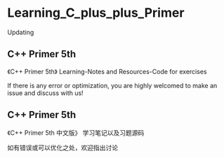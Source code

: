 # Learning_C_plus_plus_Primer
Updating

## C++ Primer 5th

《C++ Primer 5th》 Learning-Notes and Resources-Code for exercises

If there is any error or optimization, you are highly welcomed to make an issue and discuss with us!

## C++ Primer 5th

《C++ Primer 5th 中文版》 学习笔记以及习题源码

如有错误或可以优化之处，欢迎指出讨论